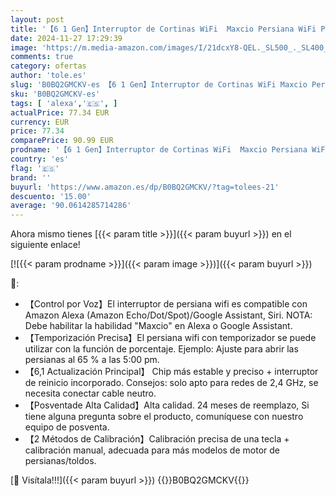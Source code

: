 ```yaml
---
layout: post
title: '【6 1 Gen】Interruptor de Cortinas WiFi  Maxcio Persiana WiFi Porcentual con Temporizador  Compatible con Alexa Echo/Dot/Google Assistant  Control de Porcentaje  4 Packs'
date: 2024-11-27 17:29:39
image: 'https://m.media-amazon.com/images/I/21dcxY8-QEL._SL500_._SL400_.jpg'
comments: true
category: ofertas
author: 'tole.es'
slug: 'B0BQ2GMCKV-es 【6 1 Gen】Interruptor de Cortinas WiFi Maxcio Persiana WiFi...'
sku: 'B0BQ2GMCKV-es'
tags: [ 'alexa','🇪🇸', ]
actualPrice: 77.34 EUR
currency: EUR
price: 77.34
comparePrice: 90.99 EUR
prodname: '【6 1 Gen】Interruptor de Cortinas WiFi  Maxcio Persiana WiFi Porcentual con Temporizador  Compatible con Alexa Echo/Dot/Google Assistant  Control de Porcentaje  4 Packs'
country: 'es'
flag: '🇪🇸'
brand: ''
buyurl: 'https://www.amazon.es/dp/B0BQ2GMCKV/?tag=tolees-21'
descuento: '15.00'
average: '90.0614285714286'
---
```


Ahora mismo tienes [{{< param title >}}]({{< param buyurl >}}) en el siguiente enlace!

[![{{< param prodname >}}]({{< param image >}})]({{< param buyurl >}})

🔎:

- 【Control por Voz】El interruptor de persiana wifi es compatible con Amazon Alexa (Amazon Echo/Dot/Spot)/Google Assistant, Siri. NOTA: Debe habilitar la habilidad "Maxcio" en Alexa o Google Assistant.
- 【Temporización Precisa】El persiana wifi con temporizador se puede utilizar con la función de porcentaje. Ejemplo: Ajuste para abrir las persianas al 65 % a las 5:00 pm.
- 【6,1 Actualización Principal】 Chip más estable y preciso + interruptor de reinicio incorporado. Consejos: solo apto para redes de 2,4 GHz, se necesita conectar cable neutro.
- 【Posventade Alta Calidad】Alta calidad. 24 meses de reemplazo, Si tiene alguna pregunta sobre el producto, comuníquese con nuestro equipo de posventa.
- 【2 Métodos de Calibración】Calibración precisa de una tecla + calibración manual, adecuada para más modelos de motor de persianas/toldos.

[🛒 Visítala!!!]({{< param buyurl >}})
{{<world>}}B0BQ2GMCKV{{</world>}}
